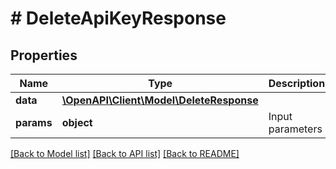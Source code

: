 # # DeleteApiKeyResponse

## Properties

Name | Type | Description | Notes
------------ | ------------- | ------------- | -------------
**data** | [**\OpenAPI\Client\Model\DeleteResponse**](DeleteResponse.md) |  |
**params** | **object** | Input parameters |

[[Back to Model list]](../../README.md#models) [[Back to API list]](../../README.md#endpoints) [[Back to README]](../../README.md)
